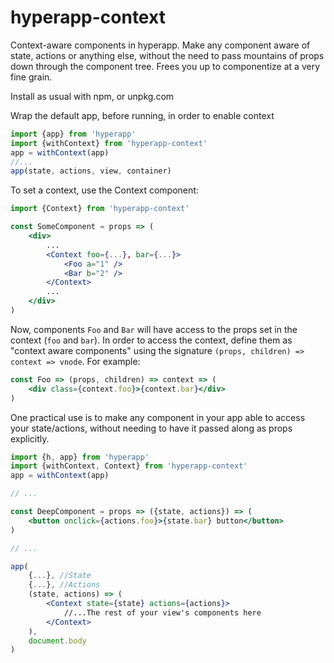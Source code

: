 # hyperapp-context

Context-aware components in hyperapp.
Make any component aware of state, actions or anything else, without the need to pass mountains of props down through the component tree. Frees you up to componentize at a very fine grain.

Install as usual with npm, or unpkg.com

Wrap the default app, before running, in order to enable context

```js
import {app} from 'hyperapp'
import {withContext} from 'hyperapp-context'
app = withContext(app)
//...
app(state, actions, view, container)
```

To set a context, use the Context component:

```jsx
import {Context} from 'hyperapp-context'

const SomeComponent = props => (
    <div>
        ...
        <Context foo={...}, bar={...}>
            <Foo a="1" />
            <Bar b="2" />
        </Context>
        ...
    </div>
)
```

Now, components `Foo` and `Bar` will have access to the props set in the context (`foo` and `bar`). In order to access the context, define them as "context aware components" using the signature `(props, children) => context => vnode`. For example:

```jsx
const Foo => (props, children) => context => (
    <div class={context.foo}>{context.bar}</div>
)
```

One practical use is to make any component in your app able to access your state/actions, without needing to have it passed along as props explicitly.

```jsx
import {h, app} from 'hyperapp'
import {withContext, Context} from 'hyperapp-context'
app = withContext(app)

// ...

const DeepComponent = props => ({state, actions}) => (
    <button onclick={actions.foo}>{state.bar} button</button>
)

// ...

app(
    {...}, //State
    {...}, //Actions
    (state, actions) => (
        <Context state={state} actions={actions}>
            //...The rest of your view's components here
        </Context>
    ),
    document.body
)
```

